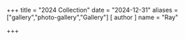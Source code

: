 +++
title = "2024 Collection"
date = "2024-12-31"
aliases = ["gallery","photo-gallery","Gallery"]
[ author ]
  name = "Ray"
  
+++

<script src="https://cdn.jsdelivr.net/npm/publicalbum@latest/embed-ui.min.js" async></script>
<div class="pa-carousel-widget" style="width:100%; height:480px; display:none;"
  data-link="https://photos.app.goo.gl/G8WaAKea86j9Atww9"
  data-title="[Public] Collection 2024"
  data-description="19 new items added to shared album">
  <object data="https://lh3.googleusercontent.com/pw/AP1GczNliYi1r2UxSI6sV7WEeQsri6txCGKGizx1Gy4bHxeF-IYrnUi0P_3zbdf-CsKG0YR1Gya0gHWkZI_bqSD1tykHp-BNTOytU465RYW1X9eU_hB2saP1=w1920-h1080"></object>
  <object data="https://lh3.googleusercontent.com/pw/AP1GczM9N32jEU3M-E6ZGuJj-Ko33i31moWBK7j9PG9Xx72j6-OJ3DNiMlbj3w5y9C-sa71lL7_m_cBnaseYmpU-JVTQUQ4uHOnezwRyDz6TGI9gFO-fF8Zp=w1920-h1080"></object>
  <object data="https://lh3.googleusercontent.com/pw/AP1GczNOiZP8kYbPsZ_0oVGJpzvYHxzULjnBqAQ25YdDdphyoNPGLx1b4qVrwmkfJpKG3hhHmi_Ntfz-Ik4xjgyvQoZbijFKdD7WLNBsWNtbv3BOgEuTF46x=w1920-h1080"></object>
  <object data="https://lh3.googleusercontent.com/pw/AP1GczMfmc5HY3zxrZcYITjWqAG92Oqna2aJZAwfsNzvxSQO6IxvJ96ko8evOtbR-48faJmdMPEz2LpF_ZeL95ZKCNjzKYRYDrokmUL533_QyjPTtpwzZTRj=w1920-h1080"></object>
  <object data="https://lh3.googleusercontent.com/pw/AP1GczM9pzqxBzbNxK-mFNJEf7Z5-4cpWBNHTO1jhluJV8cn2P80NITE3yWHKa0L0cRiSHe-3V_j_ZYP1LTWf7V11xs3vrbT46ccuTCoJZ6M5kw9D-YLkECB=w1920-h1080"></object>
  <object data="https://lh3.googleusercontent.com/pw/AP1GczMR51jIF9JlE9en09-9njNoqiairzduLUdFsb2fYGC-2tznlSUvLVQbC7xPeqCRtBaOId0NhRAu2d0CAwFzgVhcCeL4dxd7rpLv9jfCJ7kiUZvfzJsc=w1920-h1080"></object>
  <object data="https://lh3.googleusercontent.com/pw/AP1GczP7tTUEF8Kyza04t26sGwI1nTUpJbwLafrR5Cah0gCY8C1GjewaDWGYWrmGb9CGpNGile7Dq18R70EEgy4qZ-xAeVnsGJNRpZuRvgFNFXNxmG5Ay3b_=w1920-h1080"></object>
  <object data="https://lh3.googleusercontent.com/pw/AP1GczOhWmc3KG56hESU_laUXmBJr7LS_iiwSG3mJP8P0HgdFbwi4UjJHko4-4q0gfg84hYIYx1NJev_jvfpj9vPa33BL-tSIjOqO-nQzfNBrqZ72icFBHWi=w1920-h1080"></object>
  <object data="https://lh3.googleusercontent.com/pw/AP1GczPUTbn9ZtPozTHts8W0Enj52F6YwhSZTKYzjH9OD5fo2fdWJ-xtAnVTEtgJNZpld2Oj5Z6aYaNKUX_BAHgEPDmSrV_3kfcwSvRbLKaFcxueIvXfiuYy=w1920-h1080"></object>
  <object data="https://lh3.googleusercontent.com/pw/AP1GczM9J6WGryP0bie1m6A4YJm5qKt4fRtMowHM0mTxl5SU89rT0OgoJEdzTSvm4LTwh00kRxbT3YDxzu7I_zO29p8tj0JfYC8MLaUMGSRGTC4D2Hdvc8Re=w1920-h1080"></object>
  <object data="https://lh3.googleusercontent.com/pw/AP1GczMVtZcT0pLf67FRAAEOKGn9SoUr_By0xKW2fyHUmJLyXO1iomZsDVV18vK9CfgPbiGIAY_LpNXHB_qmLStiI49GgCthPoT7AWji9T1zLKIOUS07xRMM=w1920-h1080"></object>
  <object data="https://lh3.googleusercontent.com/pw/AP1GczPa8yPqEelIDnseM3o-fQyAlKgZvQVULMr84WB_jnCPbcUHIn5C9xW_wi_YgYzyP4eSnm5Y_BsOxxlNw_qlQLeloDgvXBJAhnz9ZMwR7GYUUSwRyC88=w1920-h1080"></object>
  <object data="https://lh3.googleusercontent.com/pw/AP1GczMuOJnz_sneBcWVn9lErgUG_GDloHh3GyPCxYll7w2IfDliw7mm8EDS2uKb0GiHQ35vIfudJwVR21ufKOFPy1gEIUbsXd7p65sIWy1k6ojk0fYfYi5B=w1920-h1080"></object>
  <object data="https://lh3.googleusercontent.com/pw/AP1GczOGB9TMUbTs-UITYgYOMGF3LCtF4BvAzUUxVBOJkNYFbyv0eaP_0eY3PVeQlZnmtkFcO_NrE3SFyXYhZZ9tsG5ylt16D8Hcx4GZINzyFmEpfsJEvCRa=w1920-h1080"></object>
  <object data="https://lh3.googleusercontent.com/pw/AP1GczOhFZ2yYnbvS7cWTqvmYCmYwyBjzjaUFpWX-wOGkxqm7vYmVzkkQf40c1FdqEkB9Nf63Wa5ligwqaWfJvGNjlKWixs8-UrgcjkjOBPdVftDtQFG8Wni=w1920-h1080"></object>
  <object data="https://lh3.googleusercontent.com/pw/AP1GczNyGP1toShOidlum3PqOhDX3E27gYklCSc46MKwQ0srgcmSbJ0lT2ImMUIUHVYa8aUykeFyLhuU_-iZg13sB5yihRAC1h8Ckhe-fx-U-G0AErSq_R3d=w1920-h1080"></object>
  <object data="https://lh3.googleusercontent.com/pw/AP1GczPMFmFNbXw8_LaWxEFah1aMf_PYxkIKnKHU2BhOWpIwOks8iuMdVPwxQ1e_563Ey-a9KYhHg3S7EwHvLwDrjloSgRkTihmNLkH96-w6twUwYKnEKL0h=w1920-h1080"></object>
  <object data="https://lh3.googleusercontent.com/pw/AP1GczN_TCpqVGgXFkwCy_QC06-do4nVewqcZmmzNExtl8JSW0SpKCuhnS8h9arN4zC_gxlGl4DG7bsMmWzz24TlgV2-bG4JKEyCAj10-Oeq_A0f3T2qhJ6g=w1920-h1080"></object>
  <object data="https://lh3.googleusercontent.com/pw/AP1GczNpBafQ0rM3PU-GJapW3Tkfzf8aI9qW0OOPZJ3SYQbS4ilCMrLfrPep_C9YzZD5jRqVSscdonYNsJxj1F4wfvkmUx5qRRxHZpoERMQvMaB3HPNyuDds=w1920-h1080"></object>
</div>
